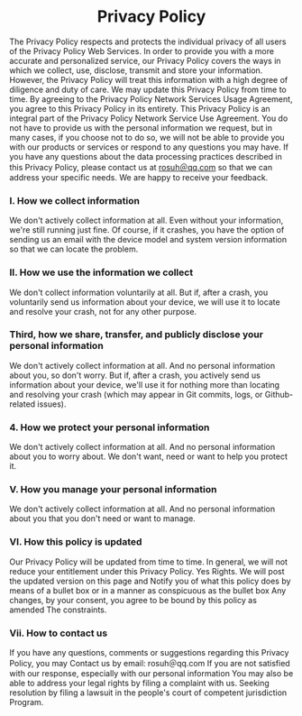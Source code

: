 <h1 align="center">Privacy Policy</h1>

The Privacy Policy respects and protects the individual privacy of all users of the Privacy Policy Web Services.
In order to provide you with a more accurate and personalized service, our Privacy Policy covers the ways in which we collect, use, disclose, transmit and store your information.
However, the Privacy Policy will treat this information with a high degree of diligence and duty of care. We may update this Privacy Policy from time to time.
By agreeing to the Privacy Policy Network Services Usage Agreement, you agree to this Privacy Policy in its entirety.
This Privacy Policy is an integral part of the Privacy Policy Network Service Use Agreement.
You do not have to provide us with the personal information we request, but in many cases, if you choose not to do so, we will not be able to provide you with our products or services or respond to any questions you may have.
If you have any questions about the data processing practices described in this Privacy Policy, please contact us at [rosuh＠qq.com](mailto:rosuh@qq.com) so that we can address your specific needs. We are happy to receive your feedback.

<h3> I. How we collect information</h3>
We don't actively collect information at all. Even without your information, we're still running just fine. Of course, if it crashes, you have the option of sending us an email with the device model and system version information so that we can locate the problem.

<h3> II. How we use the information we collect</h3>
We don't collect information voluntarily at all. But if, after a crash, you voluntarily send us information about your device, we will use it to locate and resolve your crash, not for any other purpose.

<h3> Third, how we share, transfer, and publicly disclose your personal information</h3>
We don't actively collect information at all. And no personal information about you, so don't worry.
But if, after a crash, you actively send us information about your device, we'll use it for nothing more than locating and resolving your crash (which may appear in Git commits, logs, or Github-related issues).

<h3> 4. How we protect your personal information</h3>
We don't actively collect information at all. And no personal information about you to worry about. We don't want, need or want to help you protect it.

<h3> V. How you manage your personal information</h3>
We don't actively collect information at all. And no personal information about you that you don't need or want to manage.

<h3> VI. How this policy is updated</h3>
Our Privacy Policy will be updated from time to time.
In general, we will not reduce your entitlement under this Privacy Policy.
Yes Rights. We will post the updated version on this page and
Notify you of what this policy does by means of a bullet box or in a manner as conspicuous as the bullet box
Any changes, by your consent, you agree to be bound by this policy as amended
The constraints.
<h3>Vii. How to contact us</h3>
If you have any questions, comments or suggestions regarding this Privacy Policy, you may
Contact us by email: rosuh＠qq.com If you are not satisfied with our response, especially with our personal information
You may also be able to address your legal rights by filing a complaint with us.
Seeking resolution by filing a lawsuit in the people's court of competent jurisdiction
Program.
